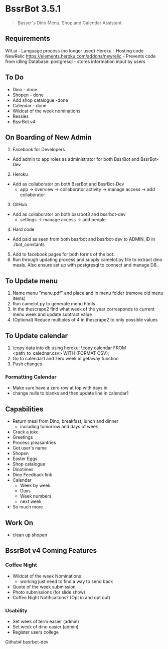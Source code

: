 # BssrBot 3.5.1
> Basser's Dino Menu, Shop and Calendar Assistant

## Requirements

Wit.ai - Language process (no longer used)
Heroku - Hosting code
NewRelic https://elements.heroku.com/addons/newrelic - Prevents code from idling
Database: postgresql - stores information input by users

## To Do
- Dino - done
- Shopen - done
- Add shop catalogue -done
- Calendar - done
- Wildcat of the week nominations
- Ressies
- BssrBot v4

## On Boarding of New Admin
1. Facebook for Developers
- Add admin to app roles as administrator for both BssrBot and BssrBot-Dev
2. Heroku
- Add as collaborator on both BssrBot and BssrBot-Dev
	- app -> overview -> collaborator activity -> manage access -> add collaborator
3. GitHub
- Add as collaborator on both bssrbot3 and bssrbot-dev
	- settings -> manage access -> add people
4. Hard code
- Add psid as seen from both bssrbot and bssrbot-dev to ADMIN_ID in ./bot_constants
5. Add to facebook pages for both forms of the bot.
6. Run through updating process and supply camelot.py file to extract dino meals. Also ensure set up with postgresql to connect and manage DB.


## To Update menu
1. Name menu "menu.pdf" and place and in menu folder (remove old menu items)
2. Run camelot.py to generate menu htmls
3. In the thescrape2 find what week of the year corresponds to current menu week and update subtract value
4. (Optional) Reduce multiples of 4 in thescrape2 to only possible values

## To Update calendar
1. \copy data into db using heroku:
	\copy calendar FROM <path_to_calednar.csv> WITH (FORMAT CSV);
2. Go to calendar1 and zero week in getaway function
3. Push changes
### Formatting Calendar
- Make sure have a zero row at top with days in
- change nulls to blanks and then update line in calendar1

## Capabilities
- Return meal from Dino, breakfast, lunch and dinner
 	- including tomorrow and days of week
- Crack a joke
- Greetings
- Process pleasantries
- Get user's name
- Shopen
- Easter Eggs
- Shop catalogue
- Dinotimes
- Dino Feedback link
- Calendar
	- Week by week
	- Days
	- Week numbers
	- next week
- So much more

## Work On
- clean up shopen

## BssrBot v4 Coming Features
### Coffee Night
- Wildcat of the week Nominations
	- working just need to find a way to send back
- Quote of the week submission
- Photo submissions (for slide show)
- Coffee Night Notificaitons? (Opt in and opt out)
### Usability
- Set week of term easier (admin)
- Set week of dino easier (admin)
- Register users college

Github# bssrbot-dev
